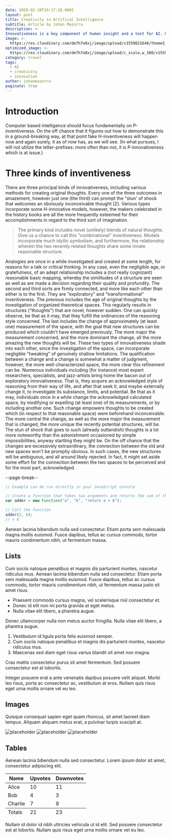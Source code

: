 ```yaml
---
date: 2020-02-20T19:17:18.000Z
layout: post
title: Creativity in Artifical Intelligence
subtitle: Article by Johan Mazorra
description: >-
Innovativeness is a key component of human insight and a test for AI. Computer based intelligence procedures can be utilized to make new thoughts in three different ways: by creating novel mixes of commonplace thoughts; by investigating the capability of reasonable spaces; and by making changes that empower the age of beforehand unimaginable thoughts. Man-made intelligence will have less trouble in demonstrating the age of new thoughts than in computerizing their assessment.
image: >-
  https://res.cloudinary.com/dm7h7e8xj/image/upload/v1559821648/theme5_wmutla.jpg
optimized_image: >-
  https://res.cloudinary.com/dm7h7e8xj/image/upload/c_scale,w_380/v1559821648/theme5_wmutla.jpg
category: travel
tags:
  - AI
  - creativity
  - innovation
author: johanmazorra
paginate: true
---
```

# Introduction

Computer based intelligence should focus fundamentally on P-inventiveness. On the off chance that it figures out how to demonstrate this in a ground-breaking way, at that point fake H-inventiveness will happen now and again surely, it as of now has, as we will see. (In what pursues, I will not utilize the letter-prefixes: more often than not, it is P-innovativeness which is at issue.) 

# Three kinds of inventiveness 

There are three principal kinds of innovativeness, including various methods for creating original thoughts. Every one of the three outcomes in amazement, however just one (the third) can prompt the "stun' of shock that welcomes an obviously inconceivable thought [2]. Various types incorporate some H-innovative models, however, the makers celebrated in the history books are all the more frequently esteemed for their accomplishments in regard to the third sort of imagination. 
> The primary kind includes novel (unlikely) blends of natural thoughts. Give us a chance to call this "combinational" inventiveness. Models incorporate much idyllic symbolism, and furthermore, the relationship wherein the two recently related thoughts share some innate reasonable structure. 

Analogies are once in a while investigated and created at some length, for reasons for a talk or critical thinking. In any case, even the negligible age, or gratefulness, of an adept relationship includes a (not really cognizant) reasonable basic mapping, whereby the similitudes of a structure are seen as well as are made a decision regarding their quality and profundity. 
The second and third sorts are firmly connected, and more like each other than either is to the first. They are "exploratory" and "transformational" inventiveness. The previous includes the age of original thoughts by the investigation of organized theoretical spaces. This regularly results in structures ("thoughts") that are novel, however sudden. One can quickly observe, be that as it may, that they fulfill the ordinances of the reasoning style concerned. The last includes the change of approximately (at least one) measurement of the space, with the goal that new structures can be produced which couldn't have emerged previously. The more major the measurement concerned, and the more dominant the change, all the more amazing the new thoughts will be. These two types of innovativeness shade into each other, since the investigation of the space, can incorporate negligible "tweaking" of genuinely shallow limitations. The qualification between a change and a change is somewhat a matter of judgment, however, the more well-characterized space, the more clear this refinement can be. 
Numerous individuals including (for instance) most expert researchers, specialists, and jazz-artists bring home the bacon out of exploratory innovativeness. That is, they acquire an acknowledged style of reasoning from their way of life, and after that seek it, and maybe externally change it, to investigate its substance, limits, and potential. Be that as it may, individuals once in a while change the acknowledged calculated space, by modifying or expelling (at least one) of its measurements, or by including another one. Such change empowers thoughts to be created which (in respect to that reasonable space) were beforehand inconceivable. 
The more central the change, as well as the more major the measurement that is changed, the more unique the recently potential structures,  will be. The stun of shock that goes to such (already outlandish) thoughts is a lot more noteworthy than the astonishment occasioned by simple impossibilities, anyway startling they might be. On the off chance that the changes are excessively extraordinary, the connection between the old and new spaces won't be promptly obvious. In such cases, the new structures will be ambiguous, and all around likely rejected. In fact, it might set aside some effort for the connection between the two spaces to be perceived and for the most part, acknowledged. 

--page-break--


```js
// Example can be run directly in your JavaScript console

// Create a function that takes two arguments and returns the sum of those arguments
var adder = new Function("a", "b", "return a + b");

// Call the function
adder(2, 6);
// > 8
```

Aenean lacinia bibendum nulla sed consectetur. Etiam porta sem malesuada magna mollis euismod. Fusce dapibus, tellus ac cursus commodo, tortor mauris condimentum nibh, ut fermentum massa.

## Lists

Cum sociis natoque penatibus et magnis dis parturient montes, nascetur ridiculus mus. Aenean lacinia bibendum nulla sed consectetur. Etiam porta sem malesuada magna mollis euismod. Fusce dapibus, tellus ac cursus commodo, tortor mauris condimentum nibh, ut fermentum massa justo sit amet risus.

* Praesent commodo cursus magna, vel scelerisque nisl consectetur et.
* Donec id elit non mi porta gravida at eget metus.
* Nulla vitae elit libero, a pharetra augue.

Donec ullamcorper nulla non metus auctor fringilla. Nulla vitae elit libero, a pharetra augue.

1. Vestibulum id ligula porta felis euismod semper.
2. Cum sociis natoque penatibus et magnis dis parturient montes, nascetur ridiculus mus.
3. Maecenas sed diam eget risus varius blandit sit amet non magna.

Cras mattis consectetur purus sit amet fermentum. Sed posuere consectetur est at lobortis.

Integer posuere erat a ante venenatis dapibus posuere velit aliquet. Morbi leo risus, porta ac consectetur ac, vestibulum at eros. Nullam quis risus eget urna mollis ornare vel eu leo.

## Images

Quisque consequat sapien eget quam rhoncus, sit amet laoreet diam tempus. Aliquam aliquam metus erat, a pulvinar turpis suscipit at.

![placeholder](https://placehold.it/800x400 "Large example image")
![placeholder](https://placehold.it/400x200 "Medium example image")
![placeholder](https://placehold.it/200x200 "Small example image")

## Tables

Aenean lacinia bibendum nulla sed consectetur. Lorem ipsum dolor sit amet, consectetur adipiscing elit.

<table>
  <thead>
    <tr>
      <th>Name</th>
      <th>Upvotes</th>
      <th>Downvotes</th>
    </tr>
  </thead>
  <tfoot>
    <tr>
      <td>Totals</td>
      <td>21</td>
      <td>23</td>
    </tr>
  </tfoot>
  <tbody>
    <tr>
      <td>Alice</td>
      <td>10</td>
      <td>11</td>
    </tr>
    <tr>
      <td>Bob</td>
      <td>4</td>
      <td>3</td>
    </tr>
    <tr>
      <td>Charlie</td>
      <td>7</td>
      <td>9</td>
    </tr>
  </tbody>
</table>

Nullam id dolor id nibh ultricies vehicula ut id elit. Sed posuere consectetur est at lobortis. Nullam quis risus eget urna mollis ornare vel eu leo.
